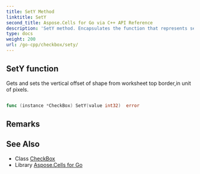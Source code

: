 ```yaml
---
title: SetY Method 
linktitle: SetY
second_title: Aspose.Cells for Go via C++ API Reference
description: 'SetY method. Encapsulates the function that represents sety in Go.'
type: docs
weight: 200
url: /go-cpp/checkbox/sety/
---
```


## SetY function

Gets and sets the vertical offset of shape from worksheet top border,in unit of pixels.

```go

func (instance *CheckBox) SetY(value int32)  error

```

## Remarks


## See Also

* Class [CheckBox](../)
* Library [Aspose.Cells for Go](../../)
